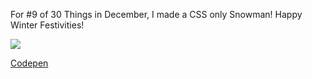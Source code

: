 For #9 of 30 Things in December, I made a CSS only Snowman! Happy Winter Festivities!


![](/posts/snowman-screenshot.png)

[Codepen](https://codepen.io/sneakycrow/pen/zYxBMOW)